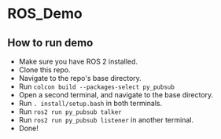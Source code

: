 # ROS_Demo

## How to run demo

- Make sure you have ROS 2 installed.
- Clone this repo.
- Navigate to the repo's base directory.
- Run ```colcon build --packages-select py_pubsub```
- Open a second terminal, and navigate to the base directory.
- Run ```. install/setup.bash``` in both terminals.
- Run ```ros2 run py_pubsub talker```
- Run ```ros2 run py_pubsub listener``` in another terminal.
- Done!
